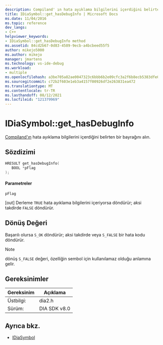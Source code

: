 ```yaml
---
description: Compiland' ın hata ayıklama bilgilerini içerdiğini belirten bir bayrağını alın.
title: IDiaSymbol::get_hasDebugInfo | Microsoft Docs
ms.date: 11/04/2016
ms.topic: reference
dev_langs:
- C++
helpviewer_keywords:
- IDiaSymbol::get_hasDebugInfo method
ms.assetid: 84cd2b67-0d83-4589-9ecb-a4bcbeed55f5
author: mikejo5000
ms.author: mikejo
manager: jmartens
ms.technology: vs-ide-debug
ms.workload:
- multiple
ms.openlocfilehash: a3be705a82ae0047323c6bbb6b2e09cfc3a2f6b8ecb5383dfe030afc5e444d34
ms.sourcegitcommit: c72b2f603e1eb3a4157f00926df2e263831ea472
ms.translationtype: MT
ms.contentlocale: tr-TR
ms.lasthandoff: 08/12/2021
ms.locfileid: "121379969"
---
```

# <a name="idiasymbolget_hasdebuginfo"></a>IDiaSymbol::get_hasDebugInfo
[Compiland'ın](../../debugger/debug-interface-access/compiland.md) hata ayıklama bilgilerini içerdiğini belirten bir bayrağını alın.

## <a name="syntax"></a>Sözdizimi

```C++
HRESULT get_hasDebugInfo(
   BOOL *pFlag
);
```

#### <a name="parameters"></a>Parametreler
 `pFlag`

[out] Derleme `TRUE` hata ayıklama bilgilerini içeriyorsa döndürür; aksi takdirde `FALSE` döndürür.

## <a name="return-value"></a>Dönüş Değeri
 Başarılı olursa `S_OK` döndürür; aksi takdirde veya `S_FALSE` bir hata kodu döndürür.

> [!NOTE]
> dönüş `S_FALSE` değeri, özelliğin sembol için kullanılamaz olduğu anlamına gelir.

## <a name="requirements"></a>Gereksinimler

|Gereksinim|Açıklama|
|-----------------|-----------------|
|Üstbilgi:|dia2.h|
|Sürüm:|DIA SDK v8.0|

## <a name="see-also"></a>Ayrıca bkz.
- [IDiaSymbol](../../debugger/debug-interface-access/idiasymbol.md)
